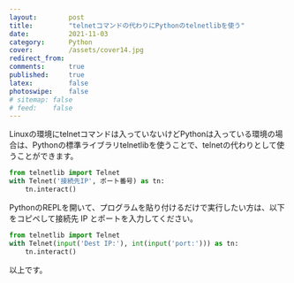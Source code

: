 ```yaml
---
layout:        post
title:         "telnetコマンドの代わりにPythonのtelnetlibを使う"
date:          2021-11-03
category:      Python
cover:         /assets/cover14.jpg
redirect_from:
comments:      true
published:     true
latex:         false
photoswipe:    false
# sitemap: false
# feed:    false
---
```


Linuxの環境にtelnetコマンドは入っていないけどPythonは入っている環境の場合は、Pythonの標準ライブラリtelnetlibを使うことで、telnetの代わりとして使うことができます。
```python
from telnetlib import Telnet
with Telnet('接続先IP', ポート番号) as tn:
    tn.interact()
```
PythonのREPLを開いて、プログラムを貼り付けるだけで実行したい方は、以下をコピペして接続先 IP とポートを入力してください。
```python
from telnetlib import Telnet
with Telnet(input('Dest IP:'), int(input('port:'))) as tn:
    tn.interact()
```

以上です。
